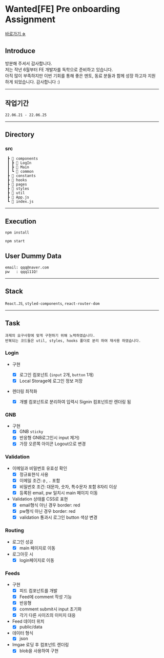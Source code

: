 # Wanted[FE] Pre onboarding Assignment

[바로가기 ✈️](https://wanted-pre-onboarding-fe.vercel.app/login)

## Introduce

방분해 주셔서 감사합니다.  
저는 작년 6월부터 FE 개발자를 독학으로 준비하고 있습니다.  
아직 많이 부족하지만 이번 기회를 통해 좋은 멘토, 동료 분들과 함께 성장 하고자 지원하게 되었습니다. 감사합니다 :)

- - -
## 작업기간 
```
22.06.21 - 22.06.25
```
---

## Directory

### src

```
 ┣ 📂 components
 ┃ ┣ 📂 LogIn
 ┃ ┣ 📂 Main
 ┃ ┗ 📂 common
 ┣ 📂 constants
 ┣ 📂 hooks
 ┣ 📂 pages
 ┣ 📂 styles
 ┣ 📂 util
 ┣ 📜 App.js
 ┗ 📜 index.js
```

---

## Execution

```
npm install

npm start
```

## User Dummy Data

```
email: qqq@naver.com
pw   : qqq111Q!
```

---

## Stack

`React.JS`, `styled-components`, `react-router-dom`

---

## Task

```
과제의 요구사항에 맞게 구현하기 위해 노력하였습니다.
반복되는 코드들은 util, styles, hooks 폴더로 분리 하여 재사용 하였습니다.
```

### Login

- 구현
  - [x] 로그인 컴포넌트 (`input` 2개, `button` 1개)
  - [x] Local Storage에 로그인 정보 저장
- 렌더링 최적화

  - [x] 개별 컴포넌트로 분리하여 입력시 Signin 컴포넌트만 렌더링 됨

### GNB

- 구현
  - [x] GNB `sticky`
  - [x] 반응형 GNB로그인시 input 제거)
  - [x] 가장 오른쪽 아이콘 Logout으로 변경

### Validation

- 이메일과 비밀번호 유효성 확인
  - [x] 정규표현식 사용
  - [x] 이메일 조건: `@` , `.` 포함
  - [x] 비밀번호 조건: 대문자, 숫자, 특수문자 포함 8자리 이상
  - [x] 등록된 email, pw 일치시 main 페이지 이동
- Validation 상태를 CSS로 표현
  - [x] email형식 아닌 경우 border: red
  - [x] pw형식 아닌 경우 border: red
  - [x] validation 통과시 로그인 button 색상 변경

### Routing

- 로그인 성공
  - [x] main 페이지로 이동
- 로그아웃 시
  - [x] login페이지로 이동

### Feeds

- 구현
  - [x] 피드 컴포넌트를 개발
  - [x] Feed에 comment 작성 기능
  - [x] 반응형
  - [x] comment submit시 input 초기화
  - [x] 각기 다른 사이즈의 이미지 대응
- Feed 데이터 위치
  - [x] public/data
- 데이터 형식
  - [x] json
- Imgae 로딩 후 컴포넌트 렌더링
  - [x] blob을 사용하여 구현
